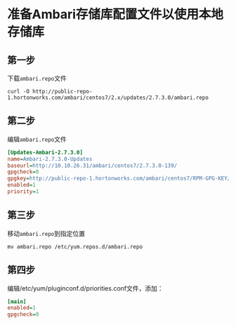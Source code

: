 准备Ambari存储库配置文件以使用本地存储库
================================================================================
## 第一步
下载`ambari.repo`文件
```shell 
curl -O http://public-repo-1.hortonworks.com/ambari/centos7/2.x/updates/2.7.3.0/ambari.repo
```

## 第二步
编辑`ambari.repo`文件
```ini
[Updates-Ambari-2.7.3.0]
name=Ambari-2.7.3.0-Updates
baseurl=http://10.10.26.31/ambari/centos7/2.7.3.0-139/
gpgcheck=0
gpgkey=http://public-repo-1.hortonworks.com/ambari/centos7/RPM-GPG-KEY/RPM-GPG-KEY-Jenkins
enabled=1
priority=1
```

## 第三步
移动`ambari.repo`到指定位置
```shell 
mv ambari.repo /etc/yum.repos.d/ambari.repo
```

## 第四步
编辑/etc/yum/pluginconf.d/priorities.conf文件，添加：
```ini
[main]
enabled=1
gpgcheck=0
```
